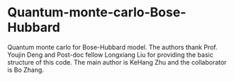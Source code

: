 # Quantum-monte-carlo-Bose-Hubbard
Quantum monte carlo for Bose-Hubbard model.
The authors thank Prof. Youjin Deng and Post-doc fellow Longxiang Liu for providing the basic structure of this code.
The main author is KeHang Zhu and the collaborator is Bo Zhang.

